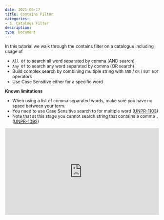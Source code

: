```yaml
---
date: 2021-06-17
title: Contains Filter
categories:
- 3. Catalogs Filter
description:
type: Document
---
```


In this tutorial we walk through the contains filter on a catalogue including usage of
* `All Of`  to search all word separated by comma (AND search)
* `Any Of` to search any word separated by comma (OR search)
* Build complex search by combining multiple string with `AND` / `OR` / `BUT NOT` operators
* Use Case Sensitive either for a specific word 

**Known limitations**
* When using a list of comma separated words, make sure you have no space between your term.
* You need to use Case Sensitive search to for multiple word ([UNPR-1103](https://unifyd.atlassian.net/browse/UNPR-1103))
* Note that at this stage you cannot search string that contains a comma `,` ([UNPR-1092](https://unifyd.atlassian.net/browse/UNPR-1092))

<div style="position: relative; padding-bottom: 56.25%; height: 0;"><iframe src="https://www.loom.com/embed/71d17681c7d94543ae0cb8ccb472109b" frameborder="0" webkitallowfullscreen mozallowfullscreen allowfullscreen style="position: absolute; top: 0; left: 0; width: 100%; height: 100%;"></iframe></div>
